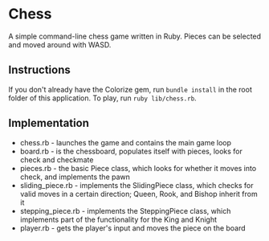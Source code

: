 # Chess

A simple command-line chess game written in Ruby. Pieces can be selected and
moved around with WASD.

## Instructions

If you don't already have the Colorize gem, run ```bundle install``` in the root folder of this application.
To play, run ```ruby lib/chess.rb```.

## Implementation

- chess.rb - launches the game and contains the main game loop
- board.rb - is the chessboard, populates itself with pieces, looks for check and checkmate
- pieces.rb - the basic Piece class, which looks for whether it moves into check, and implements the pawn
- sliding_piece.rb - implements the SlidingPiece class, which checks for valid moves in a certain direction; Queen, Rook, and Bishop inherit from it
- stepping_piece.rb - implements the SteppingPiece class, which implements part of the functionality for the King and Knight
- player.rb - gets the player's input and moves the piece on the board
